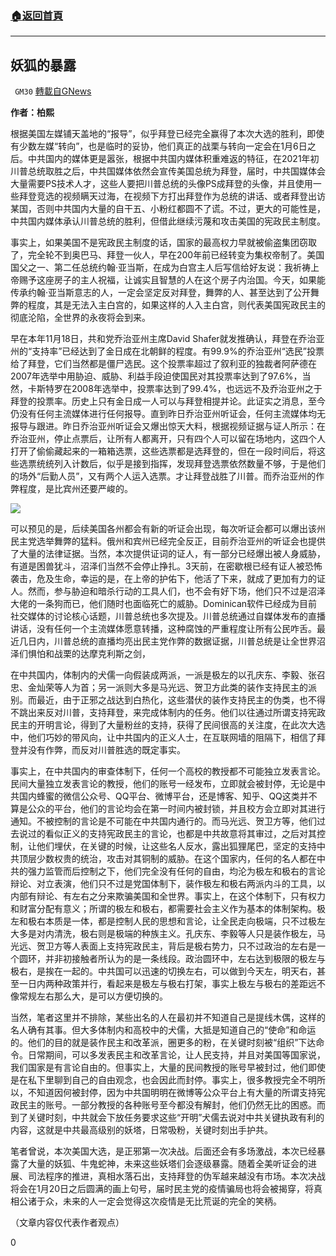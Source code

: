 ###  [:house:返回首頁](https://github.com/ourhimalayas/txt)
---

## 妖狐的暴露
` GM30` [轉載自GNews](https://gnews.org/zh-hans/621734/)

**作者：柏熙**

根据美国左媒铺天盖地的“报导”，似乎拜登已经完全赢得了本次大选的胜利，即使有少数左媒“转向”，也是临时的妥协，他们真正的战栗与转向一定会在1月6日之后。中共国内的媒体更是嚣张，根据中共国内媒体积重难返的特征，在2021年初川普总统取胜之后，中共国媒体依然会宣传美国总统为拜登，届时，中共国媒体会大量需要PS技术人才，这些人要把川普总统的头像PS成拜登的头像，并且使用一些拜登竞选的视频瞒天过海，在视频下方打出拜登作为总统的讲话、或者拜登出访某国，否则中共国内大量的自干五、小粉红都圆不了谎。不过，更大的可能性是，中共国内媒体承认川普总统的胜利，但借此继续污蔑和攻击美国的宪政民主制度。

事实上，如果美国不是宪政民主制度的话，国家的最高权力早就被偷盗集团窃取了，完全轮不到奥巴马、拜登一伙人，早在200年前已经转变为集权帝制了。美国国父之一、第二任总统约翰·亚当斯，在成为白宫主人后写信给好友说：我祈祷上帝赐予这座房子的主人祝福，让诚实且智慧的人在这个房子内治国。今天，如果能传承约翰·亚当斯意志的人，一定会坚定反对拜登，舞弊的人、甚至达到了公开舞弊的程度，其是无法入主白宫的，如果这样的人入主白宫，则代表美国宪政民主的彻底沦陷，全世界的永夜将会到来。

早在本年11月18日，共和党乔治亚州主席David Shafer就发推确认，拜登在乔治亚州的“支持率”已经达到了金日成在北朝鲜的程度。有99.9%的乔治亚州“选民”投票给了拜登，它们当然都是僵尸选民。这个投票率超过了叙利亚的独裁者阿萨德在2007年选举中用胁迫、威胁、利益手段迫使国民对其投票率达到了97.6%，当然，卡斯特罗在2008年选举中，投票率达到了99.4%，也远远不及乔治亚州之于拜登的投票率。历史上只有金日成一人可以与拜登相提并论。此证实之消息，至今仍没有任何主流媒体进行任何报导。直到昨日乔治亚州听证会，任何主流媒体均无报导与跟进。昨日乔治亚州听证会又爆出惊天大料，根据视频证据与证人所示：在乔治亚州，停止点票后，让所有人都离开，只有四个人可以留在场地内，这四个人打开了偷偷藏起来的一箱箱选票，这些选票都是选拜登的，但在一段时间后，将这些选票统统列入计数后，似乎是接到指挥，发现拜登选票依然数量不够，于是他们的场外“后勤人员”，又有两个人运入选票。才让拜登战胜了川普。而乔治亚州的作弊程度，是比宾州还要严峻的。

![]()![](https://gnews-media-offload.s3.amazonaws.com/wp-content/uploads/2020/12/06024846/55715791_401.jpg)

可以预见的是，后续美国各州都会有新的听证会出现，每次听证会都可以爆出该州民主党选举舞弊的猛料。俄州和宾州已经完全反正，目前乔治亚州的听证会也提供了大量的法律证据。当然，本次提供证词的证人，有一部分已经爆出被人身威胁，有道是困兽犹斗，沼泽们当然不会停止挣扎。3天前，在密歇根已经有证人被恐怖袭击，危及生命，幸运的是，在上帝的护佑下，他活了下来，就成了更加有力的证人。然而，参与胁迫和暗杀行动的工具人们，也不会有好下场，他们只不过是沼泽大佬的一条狗而已，他们随时也面临死亡的威胁。Dominican软件已经成为目前社交媒体的讨论核心话题，川普总统也多次提及。川普总统通过自媒体发布的直播讲话，没有任何一个主流媒体愿意转播，这种腐蚀的严重程度让所有公民咋舌。最近几日内，川普总统的直播均亮出民主党作弊的数据证据，川普总统是让全世界沼泽们惧怕和战栗的达摩克利斯之剑，

在中共国内，体制内的犬儒一向假装成两派，一派是极左的以孔庆东、李毅、张召忠、金灿荣等人为首；另一派则大多是马光远、贺卫方此类的装作支持民主的派别。而最近，由于正邪之战达到白热化，这些潜伏的装作支持民主的伪类，也不得不跳出来反对川普，支持拜登，来完成体制内的任务。他们以往通过所谓支持宪政民主的开明言论，得到了大量粉丝的支持，获得了民间很高的关注度，在此次大选中，他们巧妙的带风向，让中共国内的正义人士，在互联网墙的阻隔下，相信了拜登并没有作弊，而反对川普胜选的既定事实。

事实上，在中共国内的审查体制下，任何一个高校的教授都不可能独立发表言论。民间大量独立发表言论的教授，他们的账号一经发布，立即就会被封停，无论是中共国内蜂蜜的微信公众号、QQ平台、微博平台，还是博客、知乎、QQ这类并不算是公众的平台，他们的言论均会在第一时间内被封锁，并且校方会立即对其进行通知。不被控制的言论是不可能在中共国内通行的。而马光远、贺卫方等，他们过去说过的看似正义的支持宪政民主的言论，也都是中共故意将其审过，之后对其控制，让他们埋伏，在关键的时候，让这些名人反水，露出狐狸尾巴，坚定的支持中共顶层少数权贵的统治，攻击对其铜制的威胁。在这个国家内，任何的名人都在中共的强力监管而后控制之下，他们完全没有任何的自由，均沦为极左和极右的言论辩论、对立表演，他们只不过是党国体制下，装作极左和极右两派内斗的工具，以内部有辩论、有左右之分来欺骗美国和全世界。事实上，在这个体制下，只有权力和财富分配有意义；所谓的极左和极右，都需要社会主义作为基本的体制架构。极左和极右本质是一体，都是控制人民的思想和言论，让全民走向极端，只不过极左大多是对内清洗，极右则是极端的种族主义。孔庆东、李毅等人只是装作极左，马光远、贺卫方等人表面上支持宪政民主，背后是极右势力，只不过政治的左右是一个圆环，并非初接触者所认为的是一条线段。政治圆环中，左右达到极限的极左与极右，是挨在一起的。中共国可以迅速的切换左右，可以做到今天左，明天右，甚至一日内两种政策并行，看起来是极左与极右打架，事实上极左与极右的差距远不像常规左右那么大，是可以方便切换的。

当然，笔者这里并不排除，某些出名的人在最初并不知道自己是提线木偶，这样的名人确有其事。但大多体制内和高校中的犬儒，大抵是知道自己的“使命”和命运的。他们的目的就是装作民主和改革派，圈更多的粉，在关键时刻被“组织”下达命令。日常期间，可以多发表民主和改革言论，让人民支持，并且对美国等国家说，我们国家是有言论自由的。但事实上，大量的民间教授的账号早被封过，他们即使是在私下里聊到自己的自由观念，也会因此而封停。事实上，很多教授完全不明所以，不知道因何被封停，因为中共国明明在微博等公众平台上有大量的所谓支持宪政民主的账号。一部分教授的各种账号至今都没有解封，他们仍然无比的困惑。而到了关键时刻，中共就会下放任务要求这些“开明”犬儒去说对中共关键执政有利的内容，这就是中共最高级别的妖塔，日常吸粉，关键时刻出手护共。

笔者曾说，本次美国大选，是正邪第一次决战。后面还会有多场激战，本次已经暴露了大量的妖狐、牛鬼蛇神，未来这些妖塔们会逐级暴露。随着全美听证会的进展、司法程序的推进，真相水落石出，支持拜登的伪军越来越没有市场。本次决战将会在1月20日之后圆满的画上句号，届时民主党的疫情骗局也将会被揭穿，将真相公诸于众，未来的人一定会觉得这次疫情是无比荒诞的完全的笑柄。

（文章内容仅代表作者观点）

0
